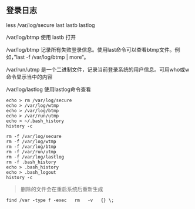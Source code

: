 
## 登录日志

less /var/log/secure 
last
lastb
lastlog


/var/log/btmp 使用 lastb 打开

/var/log/btmp 记录所有失败登录信息。使用last命令可以查看btmp文件。例如，”last -f /var/log/btmp | more“。

/var/run/utmp 是一个二进制文件，记录当前登录系统的用户信息。可用who或w命令显示当中的内容

/var/log/lastlog 使用lastlog命令查看

```
echo > rm /var/log/secure
echo > /var/log/wtmp
echo > /var/log/btmp
echo > /var/run/utmp
echo > ~/.bash_history
history -c

```

```
rm -f /var/log/secure
rm -f /var/log/wtmp
rm -f /var/log/btmp
rm -f /var/run/utmp
rm -f /var/log/lastlog
rm -f .bash_history
echo > .bash_history
echo > .bash_logout
history -c
```

> 删除的文件会在重启系统后重新生成

```
find /var -type f -exec   rm   -v   {} \;
```
